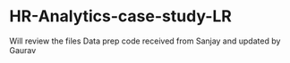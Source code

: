 # HR-Analytics-case-study-LR
Will review the files
Data prep code received from Sanjay and updated by Gaurav

